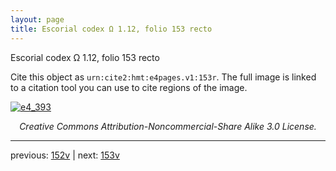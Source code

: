 ```yaml
---
layout: page
title: Escorial codex Ω 1.12, folio 153 recto
---
```


Escorial codex Ω 1.12, folio 153 recto

Cite this object as `urn:cite2:hmt:e4pages.v1:153r`.  The full image is linked to a citation tool you can use to cite regions of the image.

[![e4_393](http://www.homermultitext.org/iipsrv?IIIF=/project/homer/pyramidal/deepzoom/hmt/e4img/2017a/e4_393.tif/full/800,/0/default.jpg)](http://www.homermultitext.org/ict2/?urn=urn:cite2:hmt:e4img.2017a:e4_393) 

<p style="text-align: center; font-style: italic;">Creative Commons Attribution-Noncommercial-Share Alike 3.0 License.</p>

---

previous: [152v](../152v/) | next: [153v](../153v/)